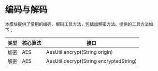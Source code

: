 # 编码与解码

本模块提供了常用的编码、解码工具方法，包括加解密方法。提供的工具方法如下：

类型 | 核心算法 | 接口
--- | --- | ---
加密 | AES | AesUtil.encrypt(String origin)
解密 | AES | AesUtil.decrypt(String encryptedString)


